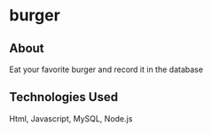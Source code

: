 # burger

## About
Eat your favorite burger and record it in the database

## Technologies Used
Html, Javascript, MySQL, Node.js
